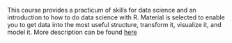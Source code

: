 This course provides a practicum of skills for data science and an introduction to how to do data science with R. 
Material is selected to enable you to get data into the most useful structure, transform it, visualize it, and model it. 
More description can be found [here](https://atlas.emory.edu/)
